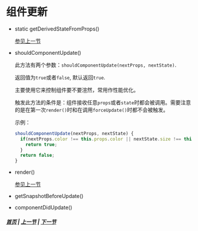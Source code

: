 # 组件更新

* static getDerivedStateFromProps()

  [参见上一节]('./01.md')

* shouldComponentUpdate()

  此方法有两个参数：`shouldComponentUpdate(nextProps, nextState)`.
  
  返回值为`true`或者`false`, 默认返回`true`.

  主要使用它来控制组件要不要渲然，常用作性能优化。

  触发此方法的条件是：组件接收任意`props`或者`state`时都会被调用。需要注意的是在第一次`render()`时和在调用`forceUpdate()`时都不会被触发。

  示例：

  ```js
  shouldComponentUpdate(nextProps, nextState) {
    if(nextProps.color !== this.props.color || nextState.size !== this.state.size) {
      return true;
    } 
    return false;
  }
  ```

* render()

  [参见上一节]('./01.md')

* getSnapshotBeforeUpdate()

* componentDidUpdate()


##### [首页](../../README.md) | [上一节](./01.md)  | [下一节](./03.md) 